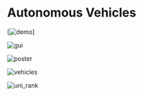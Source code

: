 # Autonomous Vehicles

[![demo](https://github.com/minhquang053/autonomous_vehicles/assets/100106895/b515ebe9-bc8f-4688-b88c-cb3b3b911dc7)]

![gui](https://github.com/minhquang053/autonomous_vehicles/assets/100106895/63925ef8-f387-4cc0-9ca3-689e05de6d8b)

![poster](https://github.com/minhquang053/autonomous_vehicle/assets/100106895/d46ce6fb-2b7a-4fb4-87ef-a0605467c37e "Research project 2024")

![vehicles](https://github.com/minhquang053/autonomous_vehicle/assets/100106895/f95aee73-de40-4f3a-aa6a-f03a9bd3536d)

![uni_rank](https://github.com/minhquang053/autonomous_vehicles/assets/100106895/7d8d3185-cb24-45bd-a1ad-974640593d2e)
